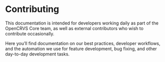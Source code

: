 # Contributing

This documentation is intended for developers working daily as part of the OpenCRVS Core team, as well as external contributors who wish to contribute occasionally.

Here you’ll find documentation on our best practices, developer workflows, and the automation we use for feature development, bug fixing, and other day-to-day development tasks.
